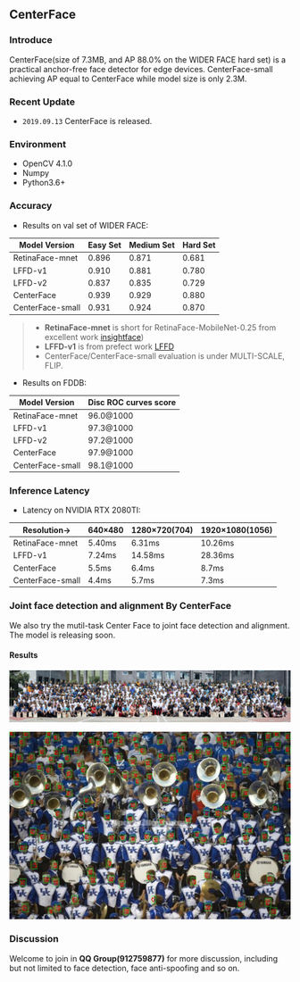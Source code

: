 ## CenterFace

### Introduce 

CenterFace(size of 7.3MB, and AP 88.0% on the WIDER FACE hard set) is a practical anchor-free face detector for edge devices.
CenterFace-small achieving AP equal to CenterFace while model size is only 2.3M.

### Recent Update
- `2019.09.13` CenterFace is released.

### Environment

- OpenCV 4.1.0
- Numpy
- Python3.6+

### Accuracy

- Results on val set of WIDER FACE:

Model Version|Easy Set|Medium Set|Hard Set
------|--------|----------|--------
RetinaFace-mnet|0.896|0.871|0.681
LFFD-v1|0.910|0.881|0.780
LFFD-v2|0.837|0.835|0.729
CenterFace|0.939|0.929|0.880
CenterFace-small|0.931|0.924|0.870


> - **RetinaFace-mnet** is short for RetinaFace-MobileNet-0.25 from excellent work [insightface](https://github.com/deepinsight/insightface))
> - **LFFD-v1** is from prefect work [LFFD](https://github.com/YonghaoHe/A-Light-and-Fast-Face-Detector-for-Edge-Devices)
> - CenterFace/CenterFace-small evaluation is under MULTI-SCALE, FLIP.

- Results on FDDB:

Model Version|Disc ROC curves score
------|--------
RetinaFace-mnet|96.0@1000
LFFD-v1|97.3@1000
LFFD-v2|97.2@1000
CenterFace|97.9@1000
CenterFace-small|98.1@1000

### Inference Latency

- Latency on NVIDIA RTX 2080TI:

Resolution->|640×480|1280×720(704)|1920×1080(1056)
------------|-------|--------|---------
RetinaFace-mnet|5.40ms|6.31ms|10.26ms
LFFD-v1|7.24ms|14.58ms|28.36ms
CenterFace|5.5ms|6.4ms|8.7ms
CenterFace-small|4.4ms|5.7ms|7.3ms


### Joint face detection and alignment By CenterFace

 We also try the mutil-task Center Face to joint face detection and alignment. The model is releasing soon.
 
#### Results

 ![image](results/box_lm.jpg)   

 ![image](results/box_lm2.jpg)   

### Discussion

  Welcome to join in **QQ Group(912759877)** for more discussion, including but not limited to face detection, face anti-spoofing and so on.


